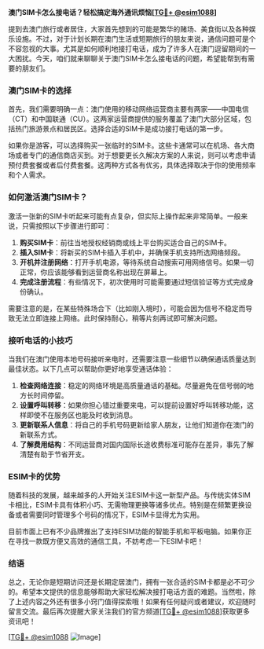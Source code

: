 **澳门SIM卡怎么接电话？轻松搞定海外通讯烦恼[[TG💪+ @esim1088](https://t.me/s/esim1088)]**

提到去澳门旅行或者居住，大家首先想到的可能是繁华的赌场、美食街以及各种娱乐设施。不过，对于计划长期在澳门生活或短期旅行的朋友来说，通信问题可是个不容忽视的大事。尤其是如何顺利地接打电话，成为了许多人在澳门逗留期间的一大困扰。今天，咱们就来聊聊关于澳门SIM卡怎么接电话的问题，希望能帮到有需要的朋友们。

### 澳门SIM卡的选择

首先，我们需要明确一点：澳门使用的移动网络运营商主要有两家——中国电信（CT）和中国联通（CU）。这两家运营商提供的服务覆盖了澳门大部分区域，包括热门旅游景点和居民区。选择合适的SIM卡是成功接打电话的第一步。

如果你是游客，可以选择购买一张临时的SIM卡。这些卡通常可以在机场、各大商场或者专门的通信商店买到。对于想要更长久解决方案的人来说，则可以考虑申请预付费套餐或者后付费套餐。这两种方式各有优劣，具体选择取决于你的使用频率和个人需求。

### 如何激活澳门SIM卡？

激活一张新的SIM卡听起来可能有点复杂，但实际上操作起来非常简单。一般来说，只需按照以下步骤进行即可：

1. **购买SIM卡**：前往当地授权经销商或线上平台购买适合自己的SIM卡。
2. **插入SIM卡**：将新买的SIM卡插入手机中，并确保手机支持所选网络频段。
3. **开机并注册网络**：打开手机电源，等待系统自动搜索可用网络信号。如果一切正常，你应该能够看到运营商名称出现在屏幕上。
4. **完成注册流程**：有些情况下，初次使用时可能需要通过短信验证等方式完成身份确认。

需要注意的是，在某些特殊场合下（比如刚入境时），可能会因为信号不稳定而导致无法立即连接上网络。此时保持耐心，稍等片刻再试即可解决问题。

### 接听电话的小技巧

当我们在澳门使用本地号码接听来电时，还需要注意一些细节以确保通话质量达到最佳状态。以下几点可以帮助你更好地享受通话体验：

1. **检查网络连接**：稳定的网络环境是高质量通话的基础。尽量避免在信号弱的地方长时间停留。
2. **设置呼叫转移**：如果你担心错过重要来电，可以提前设置好呼叫转移功能，这样即使不在服务区也能及时收到消息。
3. **更新联系人信息**：将自己的手机号码更新给家人朋友，让他们知道你在澳门的新联系方式。
4. **了解费用结构**：不同运营商对国内国际长途收费标准可能存在差异，事先了解清楚有助于节省开支。

### ESIM卡的优势

随着科技的发展，越来越多的人开始关注ESIM卡这一新型产品。与传统实体SIM卡相比，ESIM卡具有体积小巧、无需物理更换等诸多优点。特别是在频繁更换设备或者需要同时管理多个号码的情况下，ESIM卡显得尤为实用。

目前市面上已有不少品牌推出了支持ESIM功能的智能手机和平板电脑。如果你正在寻找一款既方便又高效的通信工具，不妨考虑一下ESIM卡吧！

### 结语

总之，无论你是短期访问还是长期定居澳门，拥有一张合适的SIM卡都是必不可少的。希望本文提供的信息能够帮助大家轻松解决接打电话方面的难题。当然啦，除了上述内容之外还有很多小窍门值得探索哦！如果有任何疑问或者建议，欢迎随时留言交流。最后再次提醒大家关注我们的官方频道[[TG💪+ @esim1088](https://t.me/s/esim1088)]获取更多资讯吧！

[[TG💪+ @esim1088](https://t.me/s/esim1088) ![Image](https://i.postimg.cc/4NQfJmqS/Snipaste-2025-05-13-00-14-12.png)]